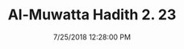 ---
title        : "Al-Muwatta Hadith 2. 23"
date         : 7/25/2018 12:28:00 PM
draft        : false
type         : "hadith"
layout       : "hadith"
BookCode     : "AMH"
VolumeNumber : "2"
HadithNumber : "23"
categories  :  ["Purity - Discontinuing Doing Wudu on Account of Eating Cooked Food"]
---